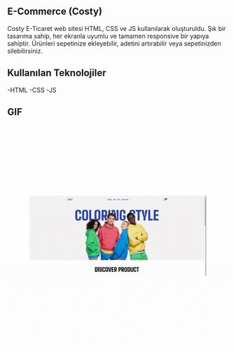 ## E-Commerce (Costy)

Costy E-Ticaret web sitesi HTML, CSS ve JS kullanılarak oluşturuldu. Şık bir tasarıma sahip, her ekranla uyumlu ve tamamen responsive bir yapıya sahiptir. Ürünleri sepetinize ekleyebilir, adetini artırabilir veya sepetinizden silebilirsiniz.

## Kullanılan Teknolojiler

-HTML
-CSS
-JS

## GIF

![gif](./images/e-commarce-gif.gif)
